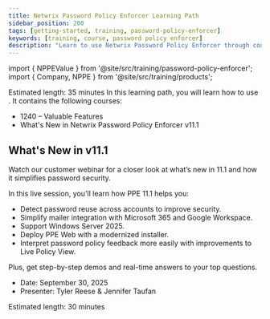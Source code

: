 ```yaml
---
title: Netwrix Password Policy Enforcer Learning Path
sidebar_position: 200
tags: [getting-started, training, password-policy-enforcer]
keywords: [training, course, password policy enforcer]
description: "Learn to use Netwrix Password Policy Enforcer through courses"
---
```


import { NPPEValue } from '@site/src/training/password-policy-enforcer';
import { Company, NPPE } from '@site/src/training/products';


Estimated length: 35 minutes
In this learning path, you will learn how to use <NPPE />. It contains the following courses:

* 1240 <NPPE /> – Valuable Features
* What's New in Netwrix Password Policy Enforcer v11.1

<NPPEValue />

## What's New in <NPPE /> v11.1

Watch our customer webinar for a closer look at what’s new in <NPPE /> 11.1 and how it simplifies password security.

In this live session, you'll learn how PPE 11.1 helps you:
* Detect password reuse across accounts to improve security.
* Simplify mailer integration with Microsoft 365 and Google Workspace.
* Support Windows Server 2025.
* Deploy PPE Web with a modernized installer.
* Interpret password policy feedback more easily with improvements to Live Policy View.

Plus, get step-by-step demos and real-time answers to your top questions.

* Date: September 30, 2025
* Presenter: Tyler Reese & Jennifer Taufan

Estimated length: 30 minutes
